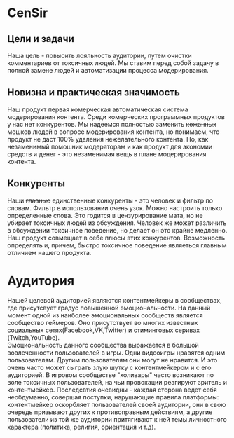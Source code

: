 # CenSir
## Цели и задачи
Наша цель - повысить лояльность аудитории, путем очистки комментариев от токсичных людей. Мы ставим перед собой задачу в полной замене людей и автоматизации процесса модерирования. 
## Новизна и практическая значимость 
Наш продукт первая комерческая автоматическая система модерирования контента. Среди комерческих программных продуктов у нас нет конкурентов. Мы надеемся полностью заменить ~~кожанных мешков~~ людей в вопросе модерирования контента, но понимаем, что продукт не даст 100% удаления нежелательного контента. Но, как незаменимый помошник модераторам и как продукт для экономии средств и денег - это незаменимая вещь в плане модерирования контента.
## Конкуренты
Наши ~~главные~~ единственные конкуренты - это человек и фильтр по словам. Фильтр в использовании очень узок. Можно настроить только определенные слова. Это годится в цензурирование мата, но не убирает токсичных людей из обсуждения. Человек же может различить в обсуждении токсичное поведение, но делает он это крайне медленно. Наш продукт совмещает в себе плюсы этих конкурентов. Возможность определять и, причем, быстро токсичное поведение являеться главным отличием нашего продукта.
# Аудитория 
Нашей целевой аудиторией являются контентмейкеры в сообществах, где присутсвует градус повышенной эмоциональности. На данный момент одной из наиболее эмоциональных сообществ является сообщество геймеров. Оно присутствует во многих известных социальных сетях(Facebook,VK,Twitter) и стиминговых серивах (Twitch,YouTube).  
Эмоциональность данного сообщества выражается в большой вовлеченности пользователей в игры. Одни видеоигры нравятся одним пользователям. Другим пользователям они могут не нравится. И это очень часто может сыграть злую шутку с контентмейкером и с его аудиторией.
В игровом сообществе "холивары" часто возникают по воле токсичных пользователей, на чьи провокации реагируют зритель и контентмейкер. Последсвтия очевидны - каждая сторона ведет себя необдуманно, совершая поступки, нарушающие правила платформы: контентмейкер оскорбляет пользователей своей аудитории, они в свою очередь призывают других к противоправным действиям, а другие пользователи из той же аудитории притягивают к ней темы личностного характера (политика, религия, ориентация и т.д). 

